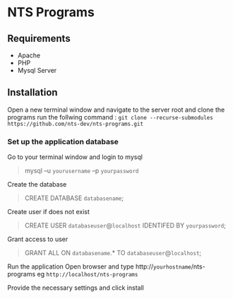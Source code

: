 # NTS Programs

## Requirements
- Apache
- PHP
- Mysql Server

## Installation

Open a new terminal window and navigate to the server root and clone the programs run the follwing command :
`git clone --recurse-submodules https://github.com/nts-dev/nts-programs.git`

### Set up the application database

Go to your terminal window and login to mysql
> mysql –u `yourusername` –p `yourpassword`

Create the database
> CREATE DATABASE `databasename`;

Create user if does not exist
> CREATE USER `databaseuser`@`localhost` IDENTIFED BY `yourpassword`;

Grant access to user
> GRANT ALL ON `databasename`.* TO `databaseuser`@`localhost`;

Run the application
Open browser and type http://`yourhostname`/nts-programs eg `http://localhost/nts-programs`

Provide the necessary settings and click install

